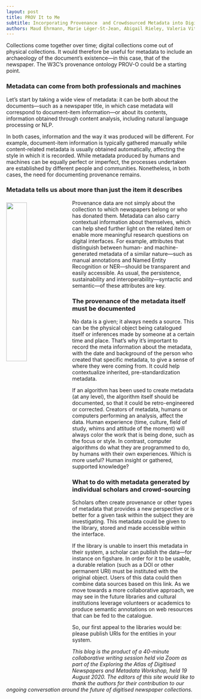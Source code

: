 ```yaml
---
layout: post
title: PROV It to Me
subtitle: Incorporating Provenance  and Crowdsourced Metadata into Digitised Newspaper Collections
authors: Maud Ehrmann, Marie Léger-St-Jean, Abigail Rieley, Valeria Vitale and Ivo Zandhuis
---
```


Collections come together over time; digital collections come out of physical collections. It would therefore be useful for metadata to include an archaeology of the document’s existence—in this case, that of the newspaper. The W3C’s provenance ontology PROV-O could be a starting point.

### Metadata can come from both professionals and machines

Let’s start by taking a wide view of metadata: it can be both about the documents—such as a newspaper title, in which case metadata will correspond to document-item information—or about its contents, information obtained through content analysis, including natural language processing or NLP.

In both cases, information and the way it was produced will be different. For example, document-item information is typically gathered manually while content-related metadata is usually obtained automatically, affecting the style in which it is recorded. While metadata produced by humans and machines can be equally perfect or imperfect, the processes undertaken are established by different people and communities. Nonetheless, in both cases, the need for documenting provenance remains.

### Metadata tells us about more than just the item it describes

<img src="https://cdn.pixabay.com/photo/2017/06/28/10/23/binary-2450188_1280.jpg" style="float: left; padding: 7px 10px 0px 0px;" width="33%">  
Provenance data are not simply about the collection to which newspapers belong or who has donated them. Metadata can also carry contextual information about themselves, which can help shed further light on the related item or enable more meaningful research questions on digital interfaces. For example, attributes that distinguish between human- and machine-generated metadata of a similar nature—such as manual annotations and Named Entity Recognition or NER—should be transparent and easily accessible. As usual, the persistence, sustainability and interoperability—syntactic and semantic—of these attributes are key.

### The provenance of the metadata itself must be documented

No data is a given; it always needs a source. This can be the physical object being catalogued itself or inferences made by someone at a certain time and place. That’s why it’s important to record the meta information about the metadata, with the date and background of the person who created that specific metadata, to give a sense of where they were coming from. It could help contextualize inherited, pre-standardization metadata.

If an algorithm has been used to create metadata (at any level), the algorithm itself should be documented, so that it could be retro-engineered or corrected. Creators of metadata, humans or computers performing an analysis, affect the data. Human experience (time, culture, field of study, whims and attitude of the moment) will always color the work that is being done, such as the focus or style. In contrast, computer algorithms do what they are programmed to do, by humans with their own experiences. Which is more useful? Human insight or gathered, supported knowledge?

### What to do with metadata generated by individual scholars and crowd-sourcing

Scholars often create provenance or other types of metadata that provides a new perspective or is better for a given task within the subject they are investigating. This metadata could be given to the library, stored and made accessible within the interface.

If the library is unable to insert this metadata in their system, a scholar can publish the data—for instance on figshare. In order for it to be usable, a durable relation (such as a DOI or other permanent URI) must be instituted with the original object. Users of this data could then combine data sources based on this link. As we move towards a more collaborative approach, we may see in the future libraries and cultural institutions leverage volunteers or academics to produce semantic annotations on web resources that can be fed to the catalogue.

So, our first appeal to the libraries would be: please publish URIs for the entities in your system.

*This blog is the product of a 40-minute collaborative writing session held via Zoom as part of the Exploring the Atlas of Digitised Newspapers and Metadata Workshop, held 19 August 2020. The editors of this site would like to thank the authors for their contribution to our ongoing conversation around the future of digitised newspaper collections.*
 
 
